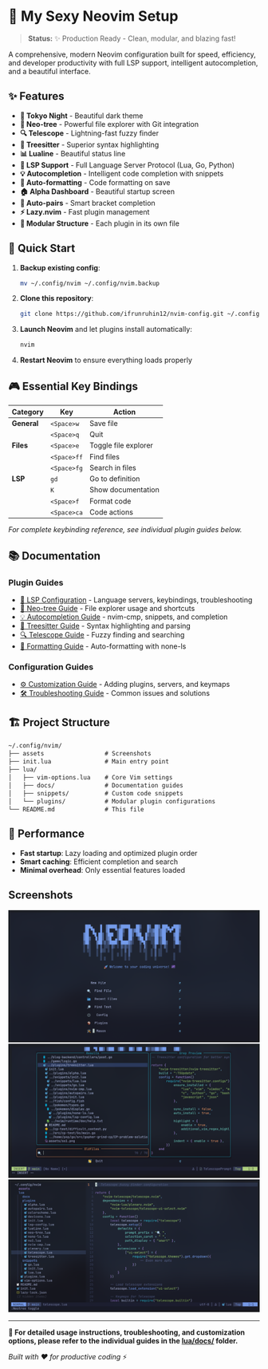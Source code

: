 # 🚀 My Sexy Neovim Setup

> **Status:** ✨ Production Ready - Clean, modular, and blazing fast!

A comprehensive, modern Neovim configuration built for speed, efficiency, and developer productivity with full LSP support, intelligent autocompletion, and a beautiful interface.

## ✨ Features

- **🌙 Tokyo Night** - Beautiful dark theme
- **🌳 Neo-tree** - Powerful file explorer with Git integration
- **🔍 Telescope** - Lightning-fast fuzzy finder
- **🌲 Treesitter** - Superior syntax highlighting
- **📊 Lualine** - Beautiful status line
- **🧠 LSP Support** - Full Language Server Protocol (Lua, Go, Python)
- **💡 Autocompletion** - Intelligent code completion with snippets
- **🎯 Auto-formatting** - Code formatting on save
- **🏠 Alpha Dashboard** - Beautiful startup screen
- **🤖 Auto-pairs** - Smart bracket completion
- **⚡ Lazy.nvim** - Fast plugin management
- **📁 Modular Structure** - Each plugin in its own file

## 🚀 Quick Start

1. **Backup existing config**:

   ```bash
   mv ~/.config/nvim ~/.config/nvim.backup
   ```

2. **Clone this repository**:

   ```bash
   git clone https://github.com/ifrunruhin12/nvim-config.git ~/.config/nvim
   ```

3. **Launch Neovim** and let plugins install automatically:

   ```bash
   nvim
   ```

4. **Restart Neovim** to ensure everything loads properly

## 🎮 Essential Key Bindings

| Category    | Key         | Action               |
| ----------- | ----------- | -------------------- |
| **General** | `<Space>w`  | Save file            |
|             | `<Space>q`  | Quit                 |
| **Files**   | `<Space>e`  | Toggle file explorer |
|             | `<Space>ff` | Find files           |
|             | `<Space>fg` | Search in files      |
| **LSP**     | `gd`        | Go to definition     |
|             | `K`         | Show documentation   |
|             | `<Space>f`  | Format code          |
|             | `<Space>ca` | Code actions         |

_For complete keybinding reference, see individual plugin guides below._

## 📚 Documentation

### Plugin Guides

- [🧠 LSP Configuration](lua/docs/lsconfig.md) - Language servers, keybindings, troubleshooting
- [🌳 Neo-tree Guide](lua/docs/neotree.md) - File explorer usage and shortcuts
- [💡 Autocompletion Guide](lua/docs/autocompletion.md) - nvim-cmp, snippets, and completion
- [🌲 Treesitter Guide](lua/docs/treesitter.md) - Syntax highlighting and parsing
- [🔍 Telescope Guide](lua/docs/telescope.md) - Fuzzy finding and searching
- [🎯 Formatting Guide](lua/docs/formatting.md) - Auto-formatting with none-ls

### Configuration Guides

- [⚙️ Customization Guide](lua/docs/customization.md) - Adding plugins, servers, and keymaps
- [🛠️ Troubleshooting Guide](lua/docs/troubleshooting.md) - Common issues and solutions

## 🏗️ Project Structure

```
~/.config/nvim/
├── assets                 # Screenshots
├── init.lua               # Main entry point
├── lua/
│   ├── vim-options.lua    # Core Vim settings
│   ├── docs/              # Documentation guides
│   ├── snippets/          # Custom code snippets
│   └── plugins/           # Modular plugin configurations
└── README.md              # This file
```

## 🚀 Performance

- **Fast startup**: Lazy loading and optimized plugin order
- **Smart caching**: Efficient completion and search
- **Minimal overhead**: Only essential features loaded

## Screenshots

![Screenshots 1](assets/ss1.png)
![Screenshots 2](assets/ss2.png)
![Screenshots 3](assets/ss3.png)

---

**📖 For detailed usage instructions, troubleshooting, and customization options, please refer to the individual guides in the [lua/docs/](lua/docs/) folder.**

_Built with ❤️ for productive coding_ ⚡
